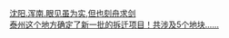   
[沈阳.浑南.眼见虽为实,但也刻舟求剑](http://www.dianyue.me/archives/605/lgvfb1m3tdpyj8jq/)  
[泰州这个地方确定了新一批的拆迁项目！共涉及5个地块……](http://www.dianyue.me/archives/962/1nlx02wrj38mk4bc/)